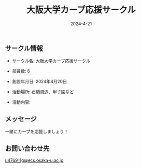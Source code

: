 ﻿---
title: '大阪大学カープ応援サークル'
excerpt: ''
date: '2024-4-21'
iconImage: '/assets/031/icon.png'
coverImage: '/assets/031/cover.jpg'
ogImage:
  url: '/assets/031/icon.png'
tags:
  - 'サークル'
  - '活動中'
---

## サークル情報
- サークル名: 大阪大学カープ応援サークル
- 部員数: 6
- 創設年月日: 2024年4月20日
- 活動場所: 石橋周辺、甲子園など

- 活動内容:

## メッセージ
一緒にカープを応援しましょう！

## お問い合わせ先
u476911g@ecs.osaka-u.ac.jp

